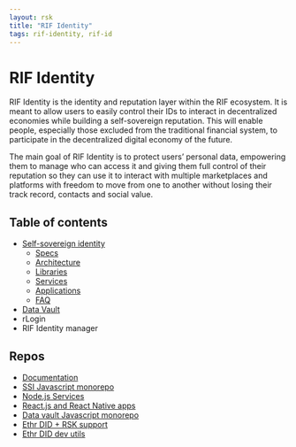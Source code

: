 ```yaml
---
layout: rsk
title: "RIF Identity"
tags: rif-identity, rif-id
---
```


# RIF Identity

RIF Identity is the identity and reputation layer within the RIF ecosystem. It is meant to allow users to easily control their IDs to interact in decentralized economies while building a self-sovereign reputation. This will enable people, especially those excluded from the traditional financial system, to participate in the decentralized digital economy of the future.

The main goal of RIF Identity is to protect users’ personal data, empowering them to manage who can access it and giving them full control of their reputation so they can use it to interact with multiple marketplaces and platforms with freedom to move from one to another without losing their track record, contacts and social value.

## Table of contents

- [Self-sovereign identity](./ssi)
    - [Specs](./ssi/specs)
    - [Architecture](./ssi/architecture)
    - [Libraries](./ssi/libraries)
    - [Services](./ssi/services)
    - [Applications](./ssi/applications)
    - [FAQ](ssi/faq)
- [Data Vault](./data-vault)
- rLogin
- RIF Identity manager

## Repos

- [Documentation](https://github.com/rsksmart/rif-identity-docs)
- [SSI Javascript monorepo](https://github.com/rsksmart/rif-identity.js)
- [Node.js Services](https://github.com/rsksmart/rif-identity-services)
- [React.js and React Native apps](https://github.com/rsksmart/rif-identity-ui)
- [Data vault Javascript monorepo](https://github.com/rsksmart/rif-data-vault)
- [Ethr DID + RSK support](https://github.com/rsksmart/ethr-did)
- [Ethr DID dev utils](https://github.com/rsksmart/ethr-did-utils)
<!-- - [rLoign](https://github.com/rsksmart/rLogin)
- [RIF Identity manager](https://github.com/rsksmart/rif-identity-manager) -->

